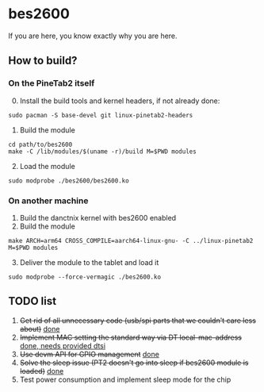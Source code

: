 # bes2600
If you are here, you know exactly why you are here.

## How to build?
### On the PineTab2 itself
0. Install the build tools and kernel headers, if not already done:
```
sudo pacman -S base-devel git linux-pinetab2-headers
```
1. Build the module
```
cd path/to/bes2600
make -C /lib/modules/$(uname -r)/build M=$PWD modules
```
2. Load the module
```
sudo modprobe ./bes2600/bes2600.ko
```

### On another machine
1. Build the danctnix kernel with bes2600 enabled
2. Build the module
```
make ARCH=arm64 CROSS_COMPILE=aarch64-linux-gnu- -C ../linux-pinetab2 M=$PWD modules
```
3. Deliver the module to the tablet and load it
```
sudo modprobe --force-vermagic ./bes2600.ko
```
## TODO list
1. ~~Get rid of all unnecessary code (usb/spi parts that we couldn't care less about)~~ [done](https://github.com/cringeops/bes2600/pull/2)
2. ~~Implement MAC setting the standard way via DT local-mac-address~~ [done, needs provided dtsi](https://github.com/cringeops/bes2600/pull/5)
3. ~~Use devm API for GPIO management~~ [done](https://github.com/cringeops/bes2600/pull/6)
4. ~~Solve the sleep issue (PT2 doesn't go into sleep if bes2600 module is loaded)~~ [done](https://github.com/cringeops/bes2600/pull/9)
5. Test power consumption and implement sleep mode for the chip
